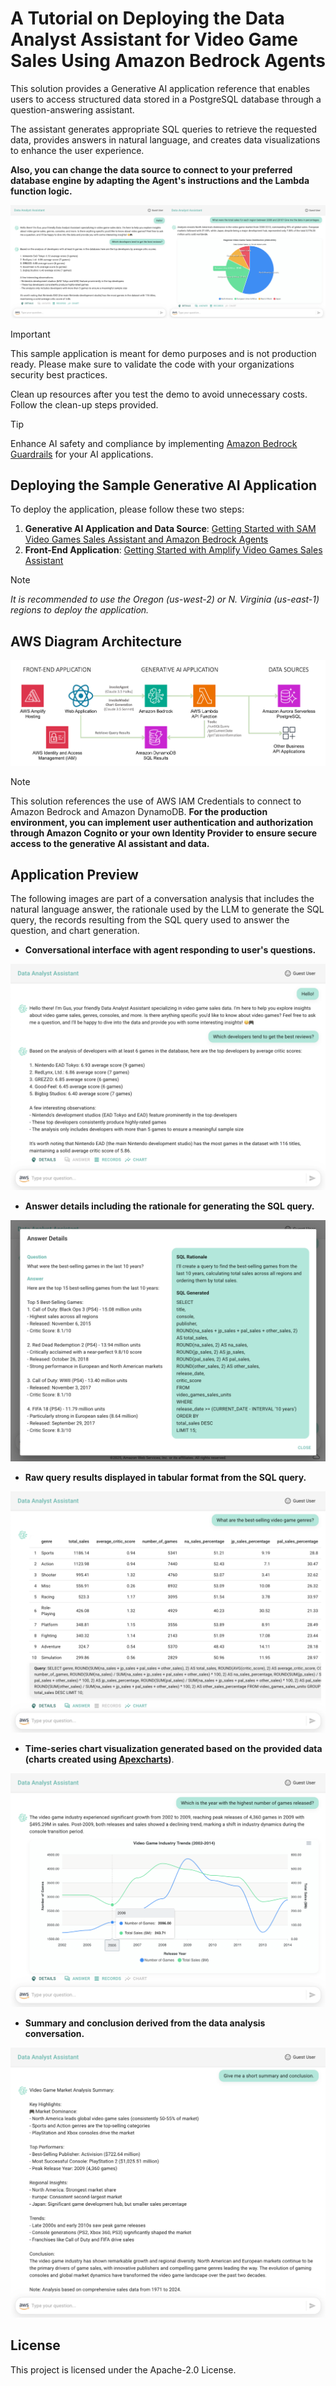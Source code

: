 # A Tutorial on Deploying the Data Analyst Assistant for Video Game Sales Using Amazon Bedrock Agents

This solution provides a Generative AI application reference that enables users to access structured data stored in a PostgreSQL database through a question-answering assistant.

The assistant generates appropriate SQL queries to retrieve the requested data, provides answers in natural language, and creates data visualizations to enhance the user experience.

**Also, you can change the data source to connect to your preferred database engine by adapting the Agent's instructions and the Lambda function logic.**

![Video Games Sales Assistant](./images/preview.png)

> [!IMPORTANT]
> This sample application is meant for demo purposes and is not production ready. Please make sure to validate the code with your organizations security best practices.
>
> Clean up resources after you test the demo to avoid unnecessary costs. Follow the clean-up steps provided.

> [!TIP]
> Enhance AI safety and compliance by implementing [Amazon Bedrock Guardrails](https://aws.amazon.com/bedrock/guardrails/) for your AI applications.

## Deploying the Sample Generative AI Application

To deploy the application, please follow these two steps:

1. **Generative AI Application and Data Source**: [Getting Started with SAM Video Games Sales Assistant and Amazon Bedrock Agents](./sam-bedrock-video-games-sales-assistant/)
2. **Front-End Application**: [Getting Started with Amplify Video Games Sales Assistant](./amplify-video-games-sales-assistant-sample/)

> [!NOTE]
> *It is recommended to use the Oregon (us-west-2) or N. Virginia (us-east-1) regions to deploy the application.*

## AWS Diagram Architecture

![Video Games Sales Assistant](./images/gen-ai-assistant-diagram.png)

> [!NOTE]
> This solution references the use of AWS IAM Credentials to connect to Amazon Bedrock and Amazon DynamoDB. **For the production environment, you can implement user authentication and authorization through Amazon Cognito or your own Identity Provider to ensure secure access to the generative AI assistant and data.**

## Application Preview

The following images are part of a conversation analysis that includes the natural language answer, the rationale used by the LLM to generate the SQL query, the records resulting from the SQL query used to answer the question, and chart generation.

- **Conversational interface with agent responding to user's questions.**

![Video Games Sales Assistant](./images/preview1.png)

- **Answer details including the rationale for generating the SQL query.**

![Video Games Sales Assistant](./images/preview2.png)

- **Raw query results displayed in tabular format from the SQL query.**

![Video Games Sales Assistant](./images/preview3.png)

- **Time-series chart visualization generated based on the provided data (charts created using [Apexcharts](https://apexcharts.com/))**.

![Video Games Sales Assistant](./images/preview4.png)

- **Summary and conclusion derived from the data analysis conversation.**

![Video Games Sales Assistant](./images/preview5.png)

## License

This project is licensed under the Apache-2.0 License.